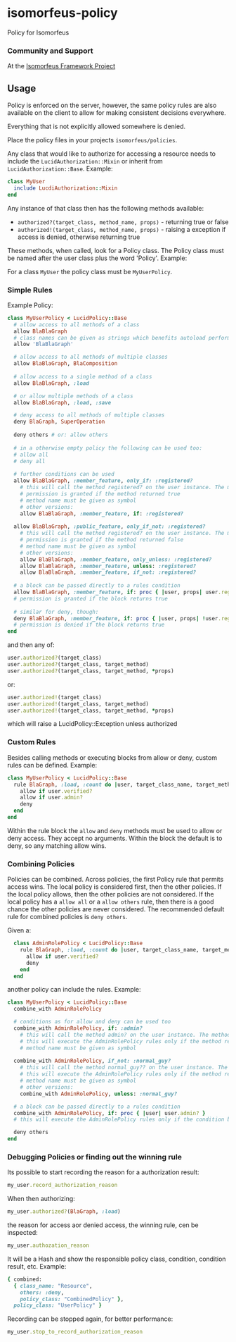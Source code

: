 # isomorfeus-policy

Policy for Isomorfeus


### Community and Support
At the [Isomorfeus Framework Project](http://isomorfeus.com) 

## Usage

Policy is enforced on the server, however, the same policy rules are also available on the client to allow for making consistent decisions everywhere.

Everything that is not explicitly allowed somewhere is denied.

Place the policy files in your projects `isomorfeus/policies`.

Any class that would like to authorize for accessing a resource needs to include the `LucidAuthorization::Mixin` 
or inherit from `LucidAuthorization::Base`. Example:

```ruby
class MyUser
  include LucdiAuthorization::Mixin
end
```
Any instance of that class then has the following methods available:
- `authorized?(target_class, method_name, props)` - returning true or false
- `authorized!(target_class, method_name, props)` - raising a exception if access is denied, otherwise returning true

These methods, when called, look for a Policy class. The Policy class must be named after the user class plus the word 'Policy'.
Example:

For a class `MyUser` the policy class must be `MyUserPolicy`.

### Simple Rules
Example Policy:
```ruby
class MyUserPolicy < LucidPolicy::Base
  # allow access to all methods of a class
  allow BlaBlaGraph
  # class names can be given as strings which benefits autoload performance as the class can be loaded later on
  allow 'BlaBlaGraph' 

  # allow access to all methods of multiple classes
  allow BlaBlaGraph, BlaComposition
  
  # allow access to a single method of a class 
  allow BlaBlaGraph, :load

  # or allow multiple methods of a class
  allow BlaBlaGraph, :load, :save

  # deny access to all methods of multiple classes
  deny BlaGraph, SuperOperation
    
  deny others # or: allow others
    
  # in a otherwise empty policy the following can be used too: 
  # allow all
  # deny all
    
  # further conditions can be used
  allow BlaBlaGraph, :member_feature, only_if: :registered?
    # this will call the method registered? on the user instance. The method must return a boolean.  
    # permission is granted if the method returned true
    # method name must be given as symbol 
    # other versions: 
    allow BlaBlaGraph, :member_feature, if: :registered?
    
  allow BlaBlaGraph, :public_feature, only_if_not: :registered? 
    # this will call the method registered? on the user instance. The method must return a boolean.  
    # permission is granted if the method returned false
    # method name must be given as symbol
    # other versions: 
    allow BlaBlaGraph, :member_feature, only_unless: :registered?
    allow BlaBlaGraph, :member_feature, unless: :registered? 
    allow BlaBlaGraph, :member_feature, if_not: :registered?
   
  # a block can be passed directly to a rules condition
  allow BlaBlaGraph, :member_feature, if: proc { |user, props| user.registered? }
  # permission is granted if the block returns true
  
  # similar for deny, though:
  deny BlaBlaGraph, :member_feature, if: proc { |user, props| !user.registered? }
  # permission is denied if the block returns true
end
```
and then any of:
```ruby
user.authorized?(target_class)
user.authorized?(target_class, target_method)
user.authorized?(target_class, target_method, *props)
```
or:
```ruby
user.authorized!(target_class)
user.authorized!(target_class, target_method)
user.authorized!(target_class, target_method, *props)
```
which will raise a LucidPolicy::Exception unless authorized

### Custom Rules
Besides calling methods or executing blocks from allow or deny, custom rules can be defined. Example:
```ruby
class MyUserPolicy < LucidPolicy::Base
  rule BlaGraph, :load, :count do |user, target_class_name, target_method, props|
    allow if user.verified?
    allow if user.admin?
    deny
  end
end
```
Within the rule block the `allow` and `deny` methods must be used to allow or deny access.
They accept no arguments. Within the block the default is to deny, so any matching allow wins.

### Combining Policies
Policies can be combined. Across policies, the first Policy rule that permits access wins.
The local policy is considered first, then the other policies.
If the local policy allows, then the other policies are not considered.
If the local policy has a `allow all` or a `allow others` rule, then there is a good chance the other policies are never considered. 
The recommended default rule for combined policies is `deny others`. 

Given a:
```ruby
  class AdminRolePolicy < LucidPolicy::Base
    rule BlaGraph, :load, :count do |user, target_class_name, target_method, props|
      allow if user.verified?
      deny
    end
  end
```
another policy can include the rules. Example:
```ruby
class MyUserPolicy < LucidPolicy::Base
  combine_with AdminRolePolicy

  # conditions as for allow and deny can be used too
  combine_with AdminRolePolicy, if: :admin?
    # this will call the method admin? on the user instance. The method must return a boolean.  
    # this will execute the AdminRolePolicy rules only if the method returned true
    # method name must be given as symbol 
 
  combine_with AdminRolePolicy, if_not: :normal_guy? 
    # this will call the method normal_guy?? on the user instance. The method must return a boolean.  
    # this will execute the AdminRolePolicy rules only if the method returned false
    # method name must be given as symbol
    # other versions: 
    combine_with AdminRolePolicy, unless: :normal_guy?

  # a block can be passed directly to a rules condition
  combine_with AdminRolePolicy, if: proc { |user| user.admin? }
  # this will execute the AdminRolePolicy rules only if the condition block returns true 

  deny others
end
```
### Debugging Policies or finding out the winning rule
Its possible to start recording the reason for a authorization result:
```ruby
my_user.record_authorization_reason
```
When then authorizing:
```ruby
my_user.authorized?(BlaGraph, :load)
```
the reason for access aor denied access, the winning rule, cen be inspected: 
```ruby
my_user.authozation_reason
```

It will be a Hash and show the responsible policy class, condition, condition result, etc. Example:
```ruby
{ combined:
  { class_name: "Resource",
    others: :deny,
    policy_class: "CombinedPolicy" },
  policy_class: "UserPolicy" }
```

Recording can be stopped again, for better performance:
```ruby
my_user.stop_to_record_authorization_reason
```
